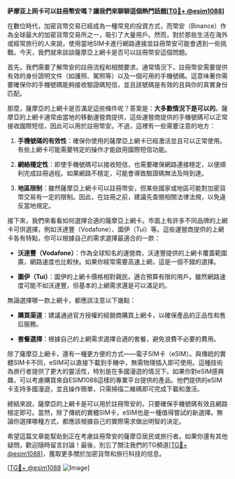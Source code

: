 **萨摩亚上网卡可以註冊幣安嗎？讓我們來聊聊這個熱門話題[[TG💪+ @esim1088](https://t.me/s/esim1088)]**

在數位時代，加密貨幣交易已經成為一種常見的投資方式，而幣安（Binance）作為全球最大的加密貨幣交易所之一，吸引了大量用戶。然而，對於那些生活在海外或經常旅行的人來說，使用當地SIM卡進行網路連接並註冊幣安可能會遇到一些挑戰。今天，我們就來談談薩摩亞上網卡是否可以註冊幣安這個問題。

首先，我們需要了解幣安的註冊流程和相關要求。通常情況下，註冊幣安需要提供有效的身份證明文件（如護照、駕照等）以及一個可用的手機號碼。這意味著你需要確保你的手機號碼能夠接收驗證碼短信，並且該號碼是有效的且與你的真實身份匹配。

那麼，薩摩亞的上網卡是否滿足這些條件呢？答案是：**大多數情況下是可以的**。薩摩亞的上網卡通常由當地的移動運營商提供，這些運營商提供的手機號碼可以正常接收國際短信，因此可以用於註冊幣安。不過，這裡有一些需要注意的地方：

1. **手機號碼的有效性**：確保你使用的薩摩亞上網卡已經激活並且可以正常使用。有些上網卡可能需要特定的操作才能啟用國際短信功能。
   
2. **網絡穩定性**：即使手機號碼可以接收短信，也需要確保網路連接穩定，以便順利完成註冊過程。如果網路不穩定，可能會導致驗證碼無法及時到達。

3. **地區限制**：雖然薩摩亞上網卡可以註冊幣安，但某些國家或地區可能對加密貨幣交易有一定的限制。因此，在註冊之前，建議先查閱相關法律法規，以免違反當地規定。

接下來，我們來看看如何選擇合適的薩摩亞上網卡。市面上有許多不同品牌的上網卡可供選擇，例如沃達豐（Vodafone）、圖伊（Tui）等。這些運營商提供的上網卡各有特點，你可以根據自己的需求選擇最適合的一款：

- **沃達豐（Vodafone）**：作為全球知名的運營商，沃達豐提供的上網卡覆蓋範圍廣，網路速度也比較快。如果你經常需要高速上網，這是一個不錯的選擇。
  
- **圖伊（Tui）**：圖伊的上網卡價格相對親民，適合預算有限的用戶。雖然網路速度可能不如沃達豐，但基本的上網需求還是可以滿足的。

無論選擇哪一款上網卡，都應該注意以下幾點：

- **購買渠道**：建議通過官方授權的經銷商購買上網卡，以確保產品的正品性和售后服務。
  
- **套餐選擇**：根據自己的上網需求選擇合適的套餐，避免浪費不必要的費用。

除了薩摩亞上網卡，還有一種更方便的方式——電子SIM卡（eSIM）。與傳統的實體SIM卡不同，eSIM可以直接下載到手機中，無需物理插入即可使用。這種技術為旅行者提供了更大的靈活性，特別是在多國漫遊的情況下。如果你對eSIM感興趣，可以考慮購買來自ESIM1088這樣的專業平台提供的產品。他們提供的eSIM卡支持多國漫遊，並且操作簡單，只需掃描二維碼即可完成下載和激活。

總結來說，薩摩亞的上網卡是可以用於註冊幣安的，只要確保手機號碼有效且網路穩定即可。當然，除了傳統的實體SIM卡，eSIM也是一種值得嘗試的新選擇。無論你選擇哪種方式，都應該根據自己的實際需求做出明智的決定。

希望這篇文章能幫助到正在考慮註冊幣安的薩摩亞居民或旅行者。如果你還有其他疑問，歡迎隨時留言討論！最後，別忘了關注我們的TG頻道[[TG💪+ @esim1088](https://t.me/s/esim1088)]，獲取更多關於加密貨幣和旅行科技的信息。

[[TG💪+ @esim1088](https://t.me/s/esim1088) ![Image](https://i.postimg.cc/4NQfJmqS/Snipaste-2025-05-13-00-14-12.png)]